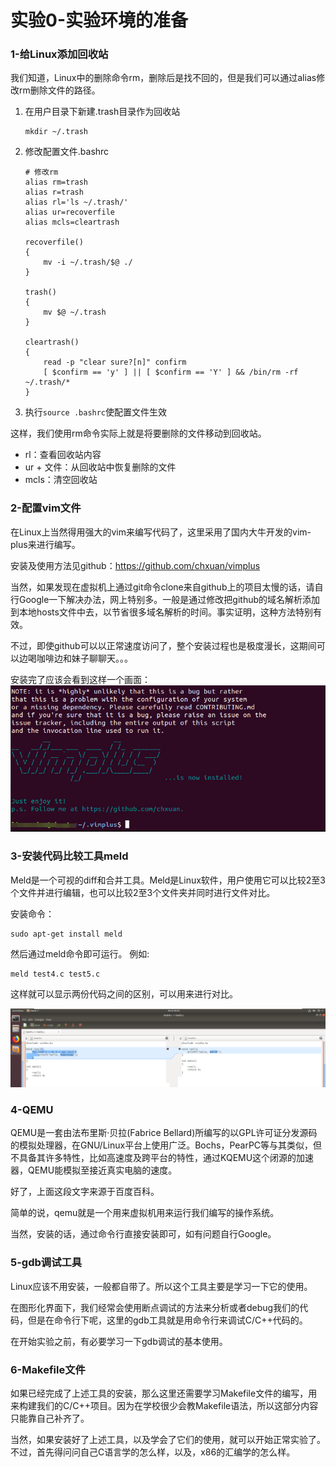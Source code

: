 # 实验0-实验环境的准备

### 1-给Linux添加回收站

我们知道，Linux中的删除命令rm，删除后是找不回的，但是我们可以通过alias修改rm删除文件的路径。   

1. 在用户目录下新建.trash目录作为回收站

   ```shell
   mkdir ~/.trash
   ```

   

2. 修改配置文件.bashrc

   ```shell
   # 修改rm
   alias rm=trash
   alias r=trash
   alias rl='ls ~/.trash/'
   alias ur=recoverfile
   alias mcls=cleartrash
   
   recoverfile()
   {
       mv -i ~/.trash/$@ ./
   }
   
   trash()
   {
       mv $@ ~/.trash
   }
    
   cleartrash()
   {
       read -p "clear sure?[n]" confirm
       [ $confirm == 'y' ] || [ $confirm == 'Y' ] && /bin/rm -rf ~/.trash/*
   }
   
   ```

3. 执行```source .bashrc```使配置文件生效



这样，我们使用rm命令实际上就是将要删除的文件移动到回收站。  

- rl：查看回收站内容  
- ur + 文件：从回收站中恢复删除的文件  
- mcls：清空回收站



### 2-配置vim文件

在Linux上当然得用强大的vim来编写代码了，这里采用了国内大牛开发的vim-plus来进行编写。  

安装及使用方法见github：<https://github.com/chxuan/vimplus>  

当然，如果发现在虚拟机上通过git命令clone来自github上的项目太慢的话，请自行Google一下解决办法，网上特别多。一般是通过修改把github的域名解析添加到本地hosts文件中去，以节省很多域名解析的时间。事实证明，这种方法特别有效。  

不过，即使github可以以正常速度访问了，整个安装过程也是极度漫长，这期间可以边喝咖啡边和妹子聊聊天。。。  

安装完了应该会看到这样一个画面：  
![1554303964655](assets/1554303964655.png)




### 3-安装代码比较工具meld

Meld是一个可视的diff和合并工具。Meld是Linux软件，用户使用它可以比较2至3个文件并进行编辑，也可以比较2至3个文件夹并同时进行文件对比。  

安装命令：

```shell
sudo apt-get install meld
```

然后通过meld命令即可运行。 例如:
```shell
meld test4.c test5.c
```

这样就可以显示两份代码之间的区别，可以用来进行对比。  

![1554304947520](assets/1554304947520.png)



### 4-QEMU

QEMU是一套由法布里斯·贝拉(Fabrice Bellard)所编写的以GPL许可证分发源码的模拟处理器，在GNU/Linux平台上使用广泛。Bochs，PearPC等与其类似，但不具备其许多特性，比如高速度及跨平台的特性，通过KQEMU这个闭源的加速器，QEMU能模拟至接近真实电脑的速度。  

好了，上面这段文字来源于百度百科。  

简单的说，qemu就是一个用来虚拟机用来运行我们编写的操作系统。

当然，安装的话，通过命令行直接安装即可，如有问题自行Google。  



### 5-gdb调试工具

Linux应该不用安装，一般都自带了。所以这个工具主要是学习一下它的使用。

在图形化界面下，我们经常会使用断点调试的方法来分析或者debug我们的代码，但是在命令行下呢，这里的gdb工具就是用命令行来调试C/C++代码的。

在开始实验之前，有必要学习一下gdb调试的基本使用。  



### 6-Makefile文件

如果已经完成了上述工具的安装，那么这里还需要学习Makefile文件的编写，用来构建我们的C/C++项目。因为在学校很少会教Makefile语法，所以这部分内容只能靠自己补齐了。  





当然，如果安装好了上述工具，以及学会了它们的使用，就可以开始正常实验了。不过，首先得问问自己C语言学的怎么样，以及，x86的汇编学的怎么样。